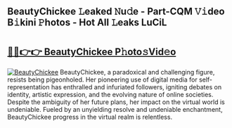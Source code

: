 ## BeautyChickee 𝙻eaked 𝙽u𝚍e - Part-CQM 𝚅𝚒deo B𝚒kini 𝙿hotos - Hot All 𝙻eaks LuCiL

# <h2><a href="http://ld271v.urlbe.top/?page=BeautyChickee">🔗🔗👉👉 BeautyChickee P𝚑oto𝚜Vid𝚎o</a></h2>

[![BeautyChickee](https://i.imgur.com/eBuTRDB.gif)](http://ld271v.urlbe.top/?page=BeautyChickee)
BeautyChickee, a paradoxical and challenging figure, resists being pigeonholed. Her pioneering use of digital media for self-representation has enthralled and infuriated followers, igniting debates on identity, artistic expression, and the evolving nature of online societies. Despite the ambiguity of her future plans, her impact on the virtual world is undeniable. Fueled by an unyielding resolve and undeniable enchantment, BeautyChickee progress in the virtual realm is relentless.
